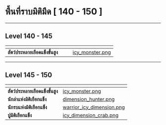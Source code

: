 # พื้นที่ราบมิติมืด \[ 140 - 150 ]

***

## Level 140 - 145

<table data-card-size="large" data-view="cards" data-full-width="true"><thead><tr><th></th><th></th><th></th><th data-hidden data-card-cover data-type="files"></th></tr></thead><tbody><tr><td><strong>สัตว์ประหลายเยือดแข็งขั้นสูง</strong></td><td></td><td></td><td><a href="../.gitbook/assets/icy_monster.png">icy_monster.png</a></td></tr></tbody></table>

***

## Level 145 - 150

<table data-card-size="large" data-view="cards" data-full-width="true"><thead><tr><th></th><th data-hidden data-card-cover data-type="files"></th></tr></thead><tbody><tr><td><strong>สัตว์ประหลายเยือดแข็งขั้นสูง</strong></td><td><a href="../.gitbook/assets/icy_monster.png">icy_monster.png</a></td></tr><tr><td><strong>นักล่าแห่งมิติเยือกแข็ง</strong></td><td><a href="../.gitbook/assets/dimension_hunter.png">dimension_hunter.png</a></td></tr><tr><td><strong>นักรบแห่งมิติเยือกแข็ง</strong></td><td><a href="../.gitbook/assets/warrior_icy_dimension.png">warrior_icy_dimension.png</a></td></tr><tr><td><strong>ปูมิติเยือกแข็ง</strong></td><td><a href="../.gitbook/assets/icy_dimension_crab.png">icy_dimension_crab.png</a></td></tr></tbody></table>
